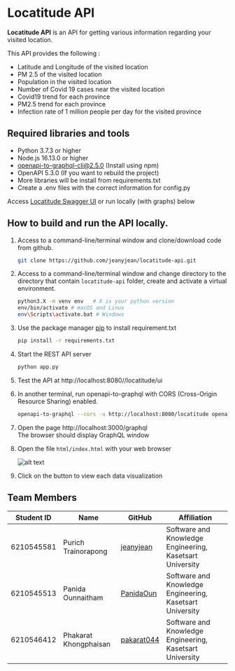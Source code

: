 Locatitude API
===============
**Locatitude API** is an API for getting various information regarding your visited location.

This API provides the following :
* Latitude and Longitude of the visited location
* PM 2.5 of the visited location
* Population in the visited location
* Number of Covid 19 cases near the visited location
* Covid19 trend for each province
* PM2.5 trend for each province
* Infection rate of 1 million people per day for the visited province

## Required libraries and tools
* Python 3.7.3 or higher
* Node.js 16.13.0 or higher
* openapi-to-graphql-cli@2.5.0 (Install using npm)
* OpenAPI 5.3.0 (If you want to rebuild the project)
* More libraries will be install from requirements.txt
* Create a .env files with the correct information for config.py

Access [Locatitude Swagger UI](loca-titude.herokuapp.com/locatitude/ui) or run locally (with graphs) below

## How to build and run the API locally.<br />
1. Access to a command-line/terminal window and clone/download code from github.
    ```bash
    git clone https://github.com/jeanyjean/locatitude-api.git
    ```
2. Access to a command-line/terminal window and change directory to the directory that contain `locatitude-api` folder, create and activate a virtual environment.
    ```bash
    python3.X -m venv env   # X is your python version
    env/bin/activate # macOS and Linux
    env\Scripts\activate.bat # Windows
    ```
3. Use the package manager [pip](https://pip.pypa.io/en/stable/) to install requirement.txt
    ```bash
    pip install -r requirements.txt
    ```
4. Start the REST API server 
    ```bash
    python app.py
    ```
5. Test the API at http://localhost:8080//locatitude/ui

7. In another terminal, run openapi-to-graphql with CORS
(Cross-Origin Resource Sharing) enabled.
    ```bash
    openapi-to-graphql --cors -u http://localhost:8080/locatitude openapi/locatitude-api.yaml
    ```

8. Open the page http://localhost:3000/graphql <br />
 The browser should display GraphQL window

9. Open the file `html/index.html` with your web browser <br />

    ![alt text](https://sv1.picz.in.th/images/2021/11/30/6g5vs9.jpg)

10. Click on the button to view each data visualization

## Team Members
| Student ID   | Name                         | GitHub                                    | Affiliation                           |
|--------------|------------------------------|-------------------------------------------|---------------------------------------|
| 6210545581   | Purich Trainorapong          | [jeanyjean](https://github.com/jeanyjean)           | Software and Knowledge Engineering, Kasetsart University |
| 6210545513   | Panida Ounnaitham            | [PanidaOun](https://github.com/PanidaOun)           | Software and Knowledge Engineering, Kasetsart University |
| 6210546412   | Phakarat Khongphaisan        | [pakarat044](https://github.com/pakarat044)         | Software and Knowledge Engineering, Kasetsart University |
